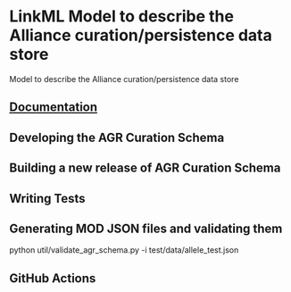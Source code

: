 # LinkML Model to describe the Alliance curation/persistence data store
Model to describe the Alliance curation/persistence data store

## [Documentation](https://alliance-genome.github.io/agr_curation_schema/)

## Developing the AGR Curation Schema 




## Building a new release of AGR Curation Schema

## Writing Tests 

## Generating MOD JSON files and validating them

python util/validate_agr_schema.py -i test/data/allele_test.json

## GitHub Actions

